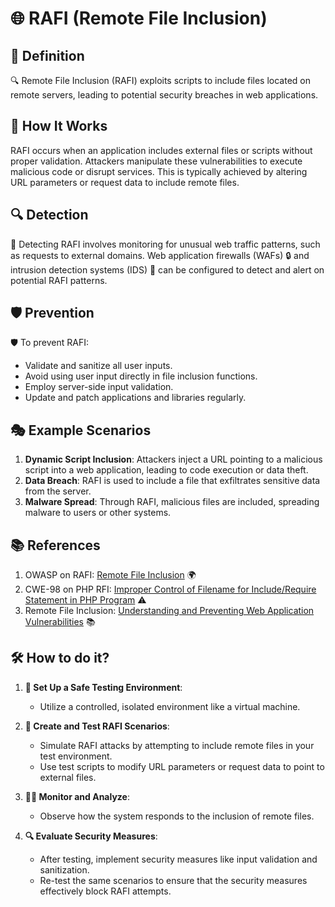 # 🌐 RAFI (Remote File Inclusion)

## 📖 Definition

🔍 Remote File Inclusion (RAFI) exploits scripts to include files located on remote servers, leading to potential security breaches in web applications.

## 🔄 How It Works

RAFI occurs when an application includes external files or scripts without proper validation. Attackers manipulate these vulnerabilities to execute malicious code or disrupt services. This is typically achieved by altering URL parameters or request data to include remote files.

## 🔍 Detection

👀 Detecting RAFI involves monitoring for unusual web traffic patterns, such as requests to external domains. Web application firewalls (WAFs) 🔒 and intrusion detection systems (IDS) 🚨 can be configured to detect and alert on potential RAFI patterns.

## 🛡️ Prevention

🛡️ To prevent RAFI:

- Validate and sanitize all user inputs.
- Avoid using user input directly in file inclusion functions.
- Employ server-side input validation.
- Update and patch applications and libraries regularly.

## 🎭 Example Scenarios

1. **Dynamic Script Inclusion**: Attackers inject a URL pointing to a malicious script into a web application, leading to code execution or data theft.
2. **Data Breach**: RAFI is used to include a file that exfiltrates sensitive data from the server.
3. **Malware Spread**: Through RAFI, malicious files are included, spreading malware to users or other systems.

## 📚 References

1. OWASP on RAFI: [Remote File Inclusion](https://owasp.org/www-chapter-namakkal/) 🌍
2. CWE-98 on PHP RFI: [Improper Control of Filename for Include/Require Statement in PHP Program](https://cwe.mitre.org/data/definitions/98.html) ⚠️
3. Remote File Inclusion: [Understanding and Preventing Web Application Vulnerabilities](https://en.wikipedia.org/wiki/File_inclusion_vulnerability) 📚

## 🛠️ How to do it? 

1. **🔬 Set Up a Safe Testing Environment**:
   - Utilize a controlled, isolated environment like a virtual machine.

2. **🧪 Create and Test RAFI Scenarios**:
   - Simulate RAFI attacks by attempting to include remote files in your test environment.
   - Use test scripts to modify URL parameters or request data to point to external files.

3. **🕵️‍♂️ Monitor and Analyze**:
   - Observe how the system responds to the inclusion of remote files.

4. **🔍 Evaluate Security Measures**:
   - After testing, implement security measures like input validation and sanitization.
   - Re-test the same scenarios to ensure that the security measures effectively block RAFI attempts.